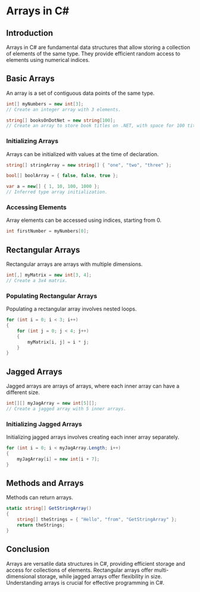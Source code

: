# Arrays in C#

## Introduction
Arrays in C# are fundamental data structures that allow storing a collection of elements of the same type. They provide efficient random access to elements using numerical indices.

## Basic Arrays
An array is a set of contiguous data points of the same type. 

```csharp
int[] myNumbers = new int[3];
// Create an integer array with 3 elements.
```

```csharp
string[] booksOnDotNet = new string[100];
// Create an array to store book titles on .NET, with space for 100 titles.
```

### Initializing Arrays
Arrays can be initialized with values at the time of declaration.

```csharp
string[] stringArray = new string[] { "one", "two", "three" };
```

```csharp
bool[] boolArray = { false, false, true };
```

```csharp
var a = new[] { 1, 10, 100, 1000 };
// Inferred type array initialization.
```

### Accessing Elements
Array elements can be accessed using indices, starting from 0.

```csharp
int firstNumber = myNumbers[0];
```

## Rectangular Arrays
Rectangular arrays are arrays with multiple dimensions.

```csharp
int[,] myMatrix = new int[3, 4];
// Create a 3x4 matrix.
```

### Populating Rectangular Arrays
Populating a rectangular array involves nested loops.

```csharp
for (int i = 0; i < 3; i++)
{
    for (int j = 0; j < 4; j++)
    {
        myMatrix[i, j] = i * j;
    }
}
```

## Jagged Arrays
Jagged arrays are arrays of arrays, where each inner array can have a different size.

```csharp
int[][] myJagArray = new int[5][];
// Create a jagged array with 5 inner arrays.
```

### Initializing Jagged Arrays
Initializing jagged arrays involves creating each inner array separately.

```csharp
for (int i = 0; i < myJagArray.Length; i++)
{
    myJagArray[i] = new int[i + 7];
}
```

## Methods and Arrays
Methods can return arrays.

```csharp
static string[] GetStringArray()
{
    string[] theStrings = { "Hello", "from", "GetStringArray" };
    return theStrings;
}
```

## Conclusion
Arrays are versatile data structures in C#, providing efficient storage and access for collections of elements. Rectangular arrays offer multi-dimensional storage, while jagged arrays offer flexibility in size. Understanding arrays is crucial for effective programming in C#.